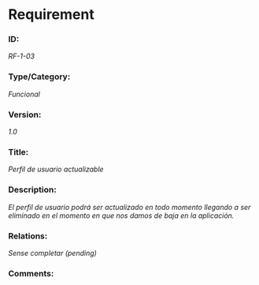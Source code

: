 # Requirement 
### ID: 
_RF-1-03_

### Type/Category: 
_Funcional_

### Version: 
_1.0_ 

### Title: 
_Perfil de usuario actualizable_

### Description: 
_El perfil de usuario
podrá ser actualizado en todo momento llegando a ser eliminado en el momento en que nos
damos de baja en la aplicación._

### Relations: 
_Sense completar (pending)_ 

### Comments:
